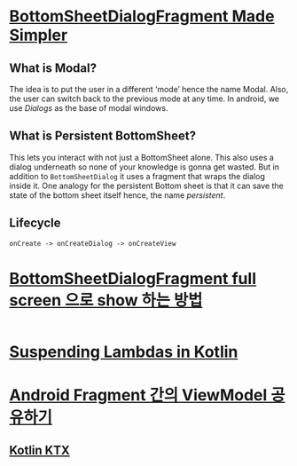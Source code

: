 # [BottomSheetDialogFragment Made Simpler](https://medium.com/swlh/bottomsheetdialogfragment-made-simpler-b32fa8e20928)

## What is Modal?
The idea is to put the user in a different ‘mode’ hence the name Modal. Also, the user can switch back to the previous mode at any time. In android, we use *Dialogs* as the base of modal windows.

## What is Persistent BottomSheet?
This lets you interact with not just a BottomSheet alone. This also uses a dialog underneath so none of your knowledge is gonna get wasted. But in addition to `BottomSheetDialog` it uses a fragment that wraps the dialog inside it. One analogy for the persistent Bottom sheet is that it can save the state of the bottom sheet itself hence, the name *persistent*.

## Lifecycle
```
onCreate -> onCreateDialog -> onCreateView
```

# [BottomSheetDialogFragment full screen 으로 show 하는 방법](https://myung6024.tistory.com/171)
```
```

# [Suspending Lambdas in Kotlin](https://medium.com/livefront/suspending-lambdas-in-kotlin-7319d2d7092a)
# [Android Fragment 간의 ViewModel 공유하기](https://thdev.tech/androiddev/2020/07/13/Android-Fragment-ViewModel-Example/)
## [Kotlin KTX](https://developer.android.com/kotlin/ktx#fragment)

